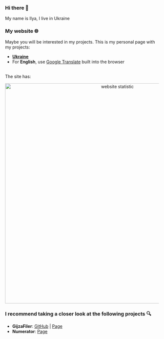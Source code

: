 ### Hi there 👋
My name is Ilya, I live in Ukraine
### My website 🌐
Maybe you will be interested in my projects. This is my personal page with my projects:
- **[Ukraine](https://devlog.pythonanywhere.com/projects/page1/)**
- For **English**, use [Google Translate](https://translate.google.com) built into the browser
<br>
The site has:
<p align="center"><img width="720" src="https://devlog.pythonanywhere.com/api/actSTATISTIC/" alt="website statistic"></p>

### I recommend taking a closer look at the following projects 🔍
- **GijzaFiler**: [GitHub](https://github.com/dadencukillia/Gijzafiler-golang) | [Page](https://devlog.pythonanywhere.com/project/id8/)
- **Numerator**: [Page](https://devlog.pythonanywhere.com/project/id6/)
